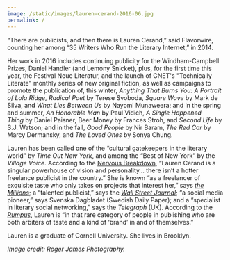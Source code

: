 ```yaml
---
image: /static/images/lauren-cerand-2016-06.jpg
permalink: /
---
```



“There are publicists, and then there is Lauren Cerand,” said Flavorwire, counting her among “35 Writers Who Run the Literary Internet,” in 2014.

Her work in 2016 includes continuing publicity for the Windham-Campbell Prizes, Daniel Handler (and Lemony Snicket), plus, for the first time this year, the Festival Neue Literatur, and the launch of CNET's "Technically Literate" monthly series of new original fiction, as well as campaigns to promote the publication of, this winter,&nbsp;*Anything That Burns You: A Portrait of Lola Ridge, Radical Poet*&nbsp;by Terese Svoboda,&nbsp;*Square Wave*&nbsp;by Mark de Silva, and&nbsp;*What Lies Between Us*&nbsp;by Nayomi Munaweera; and in the spring and summer,&nbsp;*An Honorable Man*&nbsp;by Paul Vidich,&nbsp;*A Single Happened Thing*&nbsp;by Daniel Paisner, Beer Money by Frances Stroh, and&nbsp;*Second Life*&nbsp;by S.J. Watson; and in the fall,&nbsp;*Good People*&nbsp;by Nir Baram,&nbsp;*The Red Car*&nbsp;by Marcy Dermansky, and&nbsp;*The Loved Ones*&nbsp;by Sonya Chung.

Lauren has been called one of the “cultural gatekeepers in the literary world” by *Time Out New York*, and among the “Best of New York” by the *Village Voice*. According to the [Nervous Breakdown](http://www.thenervousbreakdown.com/gfrangello/2011/05/new-directions-in-publishing-public-relations-representative-lauren-cerand/), “Lauren Cerand is a singular powerhouse of vision and personality… there isn’t a hotter freelance publicist in the country.” She is known “as a freelancer of exquisite taste who only takes on projects that interest her,” says *[the Millions](http://www.themillions.com/2012/04/adventures-in-self-publishing-dallas-hudgens-wake-up-were-here.html)*; a “talented publicist,” says the *[Wall Street Journal](http://www.wsj.com/articles/how-preparation-for-the-next-life-became-a-big-hit-for-tyrant-1421351378?tesla=y)*; “a social media pioneer,” says Svenska Dagbladet (Swedish Daily Paper); and a “specialist in literary social networking,” says the *Telegraph* (UK). According to the *[Rumpus](http://therumpus.net/2012/05/lit-link-round-up-16/)*, Lauren is “in that rare category of people in publishing who are both arbiters of taste and a kind of ‘brand’ in and of themselves.”

Lauren is a graduate of Cornell University. She lives in Brooklyn.

*Image credit: Roger James Photography.*